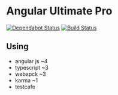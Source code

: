 # Angular Ultimate Pro

[![Dependabot Status](https://api.dependabot.com/badges/status?host=github&repo=joma74/angular-ultimate-pro)](https://dependabot.com) [![Build Status](https://travis-ci.org/joma74/angular-ultimate-pro.svg?branch=advanced-components-5)](https://travis-ci.org/joma74/angular-ultimate-pro)

## Using

- angular js ~4
- typescript ~3
- webapck ~3
- karma ~1
- testcafe
